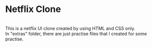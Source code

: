 # Netflix Clone

<br>
This is a netflix UI clone created by using HTML and CSS only.
<br>
In "extras" folder, there are just practise files that I created for some practise.
